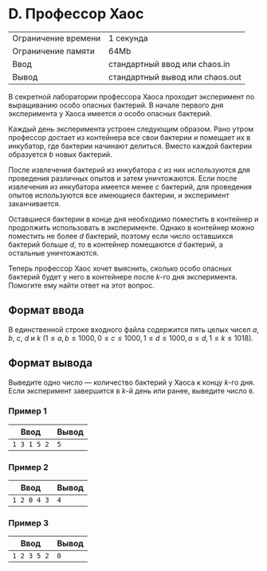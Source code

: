 # D. Профессор Хаос

<table>
    <tr>
        <td>Ограничение времени</td>
        <td>1 секунда</td>
    </tr>
    <tr>
        <td>Ограничение памяти</td>
        <td>64Mb</td>
    </tr>
    <tr>
        <td>Ввод</td>
        <td>стандартный ввод или chaos.in</td>
    </tr>
    <tr>
        <td>Вывод</td>
        <td>стандартный вывод или chaos.out</td>
    </tr>
</table>

В секретной лаборатории профессора Хаоса проходит эксперимент по выращиванию особо опасных бактерий. В начале первого дня эксперимента у Хаоса имеется $a$ особо опасных бактерий.

Каждый день эксперимента устроен следующим образом. Рано утром профессор достает из контейнера все свои бактерии и помещает их в инкубатор, где бактерии начинают делиться. Вместо каждой бактерии образуется $b$ новых бактерий.

После извлечения бактерий из инкубатора $c$ из них используются для проведения различных опытов и затем уничтожаются. Если после извлечения из инкубатора имеется менее $c$ бактерий, для проведения опытов используются все имеющиеся бактерии, и эксперимент заканчивается.

Оставшиеся бактерии в конце дня необходимо поместить в контейнер и продолжить использовать в эксперименте. Однако в контейнер можно поместить не более $d$ бактерий, поэтому если число оставшихся бактерий больше $d$, то в контейнер помещаются $d$ бактерий, а остальные уничтожаются.

Теперь профессор Хаос хочет выяснить, сколько особо опасных бактерий будет у него в контейнере после $k$-го дня эксперимента. Помогите ему найти ответ на этот вопрос.

## Формат ввода

В единственной строке входного файла содержится пять целых чисел $a$, $b$, $c$, $d$ и $k$ $(1 \leq a, b \leq 1000, 0 \leq c \leq 1000, 1 \leq d \leq 1000, a \leq d, 1 \leq k \leq 1018)$.

## Формат вывода

Выведите одно число — количество бактерий у Хаоса к концу $k$-го дня. Если эксперимент завершится в $k$-й день или ранее, выведите число `0`.


### Пример 1

| Ввод | Вывод |
| -- | -- |
| `1 3 1 5 2` | `5` |


### Пример 2

| Ввод | Вывод |
| -- | -- |
| `1 2 0 4 3` | `4` |


### Пример 3

| Ввод | Вывод |
| -- | -- |
| `1 2 3 5 2` | `0` |
